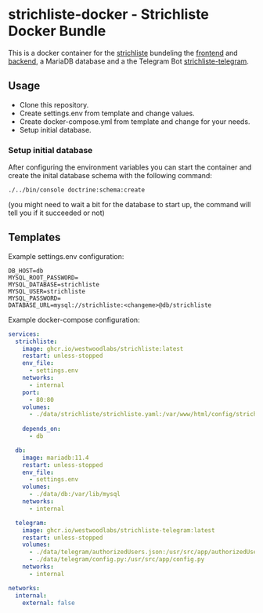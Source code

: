 # strichliste-docker - Strichliste Docker Bundle

This is a docker container for the [strichliste](https://www.strichliste.org/) bundeling the [frontend](https://github.com/Westwoodlabs/strichliste-web-frontend) and [backend](https://github.com/Westwoodlabs/strichliste-backend), a MariaDB database and a the Telegram Bot [strichliste-telegram](https://github.com/Westwoodlabs/strichliste-telegram).

## Usage

- Clone this repository.
- Create settings.env from template and change values.
- Create docker-compose.yml from template and change for your needs.
- Setup initial database.

### Setup initial database
After configuring the environment variables you can start the container and create the inital database schema with the following command:
```
./../bin/console doctrine:schema:create
```
(you might need to wait a bit for the database to start up, the command will tell you if it succeeded or not)

## Templates
Example settings.env configuration:

```env
DB_HOST=db
MYSQL_ROOT_PASSWORD=
MYSQL_DATABASE=strichliste
MYSQL_USER=strichliste
MYSQL_PASSWORD=
DATABASE_URL=mysql://strichliste:<changeme>@db/strichliste
```

Example docker-compose configuration:

```yml
services:
  strichliste:
    image: ghcr.io/westwoodlabs/strichliste:latest
    restart: unless-stopped
    env_file:
      - settings.env
    networks:
      - internal
    port:
      - 80:80
    volumes:
      - ./data/strichliste/strichliste.yaml:/var/www/html/config/strichliste.yaml
    
    depends_on:
      - db

  db:
    image: mariadb:11.4
    restart: unless-stopped
    env_file:
      - settings.env
    volumes:
      - ./data/db:/var/lib/mysql
    networks:
      - internal

  telegram:
    image: ghcr.io/westwoodlabs/strichliste-telegram:latest
    restart: unless-stopped
    volumes:
      - ./data/telegram/authorizedUsers.json:/usr/src/app/authorizedUsers.json
      - ./data/telegram/config.py:/usr/src/app/config.py
    networks:
      - internal

networks:
  internal:
    external: false
```

